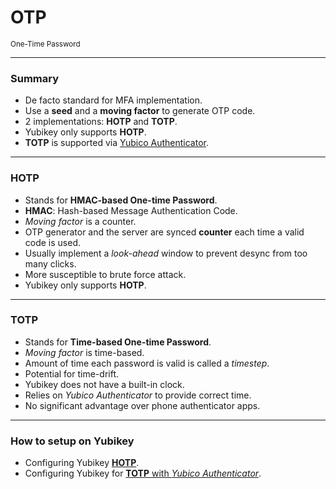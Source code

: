 <!--
.slide: data-background-image="https://static.vecteezy.com/system/resources/previews/002/283/197/large_2x/one-time-password-illustration-concept-vector.jpg" data-background-opacity="0.3"
-->

# <span class="color-yubico-green">OTP</span>

<small>One-Time Password</small>

---

### Summary

- De facto standard for MFA implementation.
- Use a __seed__ and a __moving factor__ to generate OTP code.
- 2 implementations: __HOTP__ and __TOTP__.
- Yubikey only supports __HOTP__.
- __TOTP__ is supported via [Yubico Authenticator](https://support.yubico.com/hc/en-us/articles/360013789259-Using-Your-YubiKey-with-Authenticator-Codes).

---

### <span class="color-yubico-green">HOTP</span>
- Stands for __HMAC-based One-time Password__.
- __HMAC__: Hash-based Message Authentication Code.
- *Moving factor* is a counter.
- OTP generator and the server are synced **counter** each time a valid code is used.
- Usually implement a *look-ahead* window to prevent desync from too many clicks.
- More susceptible to brute force attack.
- Yubikey only supports __HOTP__.

---

### <span class="color-yubico-green">TOTP</span>
- Stands for __Time-based One-time Password__.
- *Moving factor* is time-based.
- Amount of time each password is valid is called a *timestep*.
- Potential for time-drift.
- Yubikey does not have a built-in clock.
- Relies on *Yubico Authenticator* to provide correct time.
- No significant advantage over phone authenticator apps.

---

### How to setup on <span class="color-yubico-green">Yubikey</span>

- Configuring Yubikey [__HOTP__](https://duo.com/docs/yubikey).
- Configuring Yubikey for [__TOTP__ with *Yubico Authenticator*](https://support.yubico.com/hc/en-us/articles/360013789259-Using-Your-YubiKey-with-Authenticator-Codes).
